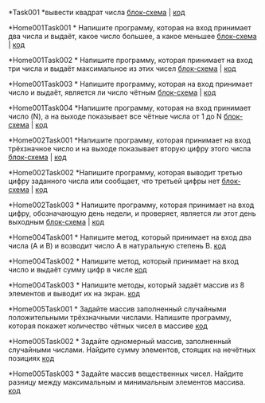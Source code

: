 *Task001 *вывести квадрат числа [блок-схема](SEMINAR/../Task001/example.drawio.png) | [код](SEMINAR/../Task001/Program.cs)

*Home001Task001 * Напишите программу, которая на вход принимает два числа и выдаёт, какое число большее, а какое меньшее [блок-схема](SEMINAR/../Home001Task001/example.drawio.png) | [код](SEMINAR/../Home001Task001/Program.cs)


*Home001Task002 * Напишите программу, которая принимает на вход три числа и выдаёт максимальное из этих чисел [блок-схема](seminar/../Home001Task002/example.drawio.png) | [код](seminar/../Home001Task002/Program.cs)

*Home001Task003 * Напишите программу, которая на вход принимает число и выдаёт, является ли число чётным [блок-схема](seminar/../Home001Task003/example.drawio.png) | [код](seminar/../Home001Task003/Program.cs)

*Home001Task004 *Напишите программу, которая на вход принимает число (N), а на выходе показывает все чётные числа от 1 до N [блок-схема](seminar/../Home001Task004/example.drawio.png) | [код](seminar/../Home001Task004/Program.cs)

*Home002Task001 *Напишите программу, которая принимает на вход трёхзначное число и на выходе показывает вторую цифру этого числа [блок-схема](Seminar/../Home002Task001/example.drawio.png) | [код](seminar/../Home002Task001/Program.cs)

*Home002Task002 *Напишите программу, которая выводит третью цифру заданного числа или сообщает, что третьей цифры нет [блок-схема](seminar/../Home002Task002/example.drawio.png) | [код](seminar/../Home002Task002/Program.cs)

*Home002Task003 * Напишите программу, которая принимает на вход цифру, обозначающую день недели, и проверяет, является ли этот день выходным [блок-схема](seminar/../Home002Task003/example.drawio.png) | [код](seminar/../Home002Task003/Program.cs)

*Ноme004Task001 * Напишите метод, который принимает на вход два числа (A и B) и возводит число A в натуральную степень B. [код](Home004Task001/Program.cs)

*Ноme004Task002 * Напишите метод, который принимает на вход число и выдаёт сумму цифр в числе [код](Home004Task002/Program.cs)

*Ноme004Task003 * Напишите методы, который задаёт массив из 8 элементов и выводит их на экран. [код](Home004Task003/Program.cs)

*Home005Task001 * Задайте массив заполненный случайными положительными трёхзначными числами. Напишите программу, которая покажет количество чётных чисел в массиве [код](Home005Task001/Program.cs)

*Home005Task002 * Задайте одномерный массив, заполненный случайными числами. Найдите сумму элементов, стоящих на нечётных позициях [код](Home005Task002/Program.cs)

*Home005Task003 * Задайте массив вещественных чисел. Найдите разницу между максимальным и минимальным элементов массива. [код](Home005Task003/Program.cs)